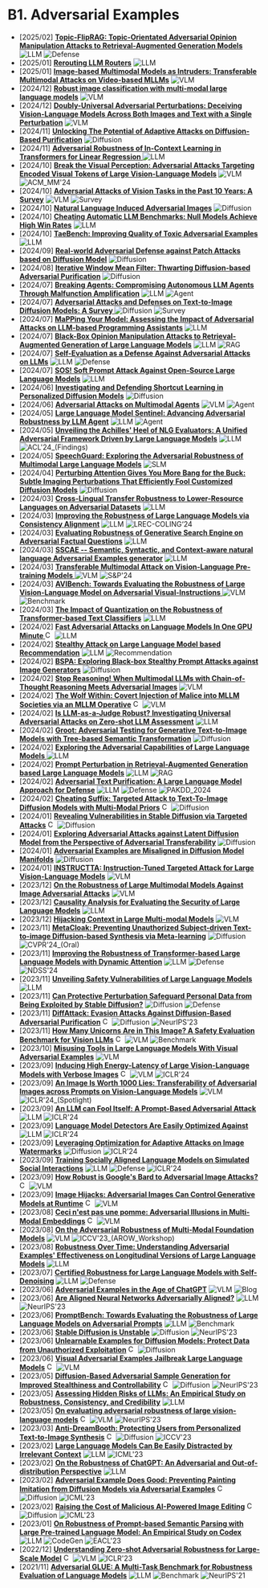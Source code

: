 # B1. Adversarial Examples
- [2025/02] **[Topic-FlipRAG: Topic-Orientated Adversarial Opinion Manipulation Attacks to Retrieval-Augmented Generation Models](https://arxiv.org/abs/2502.01386)** ![LLM](https://img.shields.io/badge/LLM-589cf4) ![Defense](https://img.shields.io/badge/Defense-87b800)
- [2025/01] **[Rerouting LLM Routers](https://arxiv.org/abs/2501.01818)** ![LLM](https://img.shields.io/badge/LLM-589cf4)
- [2025/01] **[Image-based Multimodal Models as Intruders: Transferable Multimodal Attacks on Video-based MLLMs](https://arxiv.org/abs/2501.01042)** ![VLM](https://img.shields.io/badge/VLM-c7688b)
- [2024/12] **[Robust image classification with multi-modal large language models](https://arxiv.org/abs/2412.10353)** ![VLM](https://img.shields.io/badge/VLM-c7688b)
- [2024/12] **[Doubly-Universal Adversarial Perturbations: Deceiving Vision-Language Models Across Both Images and Text with a Single Perturbation](https://arxiv.org/abs/2412.08108)** ![VLM](https://img.shields.io/badge/VLM-c7688b)
- [2024/11] **[Unlocking The Potential of Adaptive Attacks on Diffusion-Based Purification](https://arxiv.org/abs/2411.16598)** ![Diffusion](https://img.shields.io/badge/Diffusion-a99cf4)
- [2024/11] **[Adversarial Robustness of In-Context Learning in Transformers for Linear Regression ](https://arxiv.org/abs/2411.05189)** ![LLM](https://img.shields.io/badge/LLM-589cf4)
- [2024/10] **[Break the Visual Perception: Adversarial Attacks Targeting Encoded Visual Tokens of Large Vision-Language Models](https://arxiv.org/abs/2410.06699)** ![VLM](https://img.shields.io/badge/VLM-c7688b) ![ACM_MM'24](https://img.shields.io/badge/ACM_MM'24-f1b800)
- [2024/10] **[Adversarial Attacks of Vision Tasks in the Past 10 Years: A Survey](https://arxiv.org/abs/2410.23687)** ![VLM](https://img.shields.io/badge/VLM-c7688b) ![Survey](https://img.shields.io/badge/Survey-87b800)
- [2024/10] **[Natural Language Induced Adversarial Images](https://arxiv.org/abs/2410.08620)** ![Diffusion](https://img.shields.io/badge/Diffusion-a99cf4)
- [2024/10] **[Cheating Automatic LLM Benchmarks: Null Models Achieve High Win Rates](https://arxiv.org/abs/2410.07137)** ![LLM](https://img.shields.io/badge/LLM-589cf4)
- [2024/10] **[TaeBench: Improving Quality of Toxic Adversarial Examples](https://arxiv.org/abs/2410.05573)** ![LLM](https://img.shields.io/badge/LLM-589cf4)
- [2024/09] **[Real-world Adversarial Defense against Patch Attacks based on Diffusion Model](https://arxiv.org/abs/2409.09406)** ![Diffusion](https://img.shields.io/badge/Diffusion-a99cf4)
- [2024/08] **[Iterative Window Mean Filter: Thwarting Diffusion-based Adversarial Purification](https://arxiv.org/abs/2408.10673)** ![Diffusion](https://img.shields.io/badge/Diffusion-a99cf4)
- [2024/07] **[Breaking Agents: Compromising Autonomous LLM Agents Through Malfunction Amplification](https://arxiv.org/abs/2407.20859)** ![LLM](https://img.shields.io/badge/LLM-589cf4) ![Agent](https://img.shields.io/badge/Agent-87b800)
- [2024/07] **[Adversarial Attacks and Defenses on Text-to-Image Diffusion Models: A Survey ](https://arxiv.org/abs/2407.15861)** ![Diffusion](https://img.shields.io/badge/Diffusion-a99cf4) ![Survey](https://img.shields.io/badge/Survey-87b800)
- [2024/07] **[MaPPing Your Model: Assessing the Impact of Adversarial Attacks on LLM-based Programming Assistants](https://arxiv.org/abs/2407.11072)** ![LLM](https://img.shields.io/badge/LLM-589cf4)
- [2024/07] **[Black-Box Opinion Manipulation Attacks to Retrieval-Augmented Generation of Large Language Models](https://arxiv.org/abs/2407.13757)** ![LLM](https://img.shields.io/badge/LLM-589cf4) ![RAG](https://img.shields.io/badge/RAG-87b800)
- [2024/07] **[Self-Evaluation as a Defense Against Adversarial Attacks on LLMs](https://arxiv.org/abs/2407.03234)** ![LLM](https://img.shields.io/badge/LLM-589cf4) ![Defense](https://img.shields.io/badge/Defense-87b800)
- [2024/07] **[SOS! Soft Prompt Attack Against Open-Source Large Language Models](https://arxiv.org/abs/2407.03160)** ![LLM](https://img.shields.io/badge/LLM-589cf4)
- [2024/06] **[Investigating and Defending Shortcut Learning in Personalized Diffusion Models](https://arxiv.org/abs/2406.18944)** ![Diffusion](https://img.shields.io/badge/Diffusion-a99cf4)
- [2024/06] **[Adversarial Attacks on Multimodal Agents](https://arxiv.org/abs/2406.12814)** ![VLM](https://img.shields.io/badge/VLM-c7688b) ![Agent](https://img.shields.io/badge/Agent-87b800)
- [2024/05] **[Large Language Model Sentinel: Advancing Adversarial Robustness by LLM Agent](https://arxiv.org/abs/2405.20770)** ![LLM](https://img.shields.io/badge/LLM-589cf4) ![Agent](https://img.shields.io/badge/Agent-87b800)
- [2024/05] **[Unveiling the Achilles' Heel of NLG Evaluators: A Unified Adversarial Framework Driven by Large Language Models](https://arxiv.org/abs/2405.14646)** ![LLM](https://img.shields.io/badge/LLM-589cf4) ![ACL'24_(Findings)](https://img.shields.io/badge/ACL'24_(Findings)-f1b800)
- [2024/05] **[SpeechGuard: Exploring the Adversarial Robustness of Multimodal Large Language Models](https://arxiv.org/abs/2405.08317)** ![SLM](https://img.shields.io/badge/SLM-39c5bb)
- [2024/04] **[Perturbing Attention Gives You More Bang for the Buck: Subtle Imaging Perturbations That Efficiently Fool Customized Diffusion Models](https://arxiv.org/abs/2404.15081)** ![Diffusion](https://img.shields.io/badge/Diffusion-a99cf4)
- [2024/03] **[Cross-Lingual Transfer Robustness to Lower-Resource Languages on Adversarial Datasets](https://arxiv.org/abs/2403.20056)** ![LLM](https://img.shields.io/badge/LLM-589cf4)
- [2024/03] **[Improving the Robustness of Large Language Models via Consistency Alignment](https://arxiv.org/abs/2403.14221)** ![LLM](https://img.shields.io/badge/LLM-589cf4) ![LREC-COLING‘24](https://img.shields.io/badge/LREC-COLING‘24-f1b800)
- [2024/03] **[Evaluating Robustness of Generative Search Engine on Adversarial Factual Questions](https://arxiv.org/abs/2403.12077)** ![LLM](https://img.shields.io/badge/LLM-589cf4)
- [2024/03] **[SSCAE -- Semantic, Syntactic, and Context-aware natural language Adversarial Examples generator](https://arxiv.org/abs/2403.11833)** ![LLM](https://img.shields.io/badge/LLM-589cf4)
- [2024/03] **[Transferable Multimodal Attack on Vision-Language Pre-training Models ](https://www.computer.org/csdl/proceedings-article/sp/2024/313000a102/1Ub239H4xyg)** ![VLM](https://img.shields.io/badge/VLM-c7688b) ![S&P'24](https://img.shields.io/badge/S&P'24-f1b800)
- [2024/03] **[AVIBench: Towards Evaluating the Robustness of Large Vision-Language Model on Adversarial Visual-Instructions ](https://arxiv.org/abs/2403.09346)** ![VLM](https://img.shields.io/badge/VLM-c7688b) ![Benchmark](https://img.shields.io/badge/Benchmark-87b800)
- [2024/03] **[The Impact of Quantization on the Robustness of Transformer-based Text Classifiers](https://arxiv.org/abs/2403.05365)** ![LLM](https://img.shields.io/badge/LLM-589cf4)
- [2024/02] **[Fast Adversarial Attacks on Language Models In One GPU Minute ](https://arxiv.org/abs/2402.15570)** [<img src="https://github.com/FortAwesome/Font-Awesome/blob/6.x/svgs/brands/github.svg" alt="Code" width="15" height="15">](https://github.com/vinusankars/BEAST) ![LLM](https://img.shields.io/badge/LLM-589cf4)
- [2024/02] **[Stealthy Attack on Large Language Model based Recommendation](https://arxiv.org/abs/2402.14836)** ![LLM](https://img.shields.io/badge/LLM-589cf4) ![Recommendation](https://img.shields.io/badge/Recommendation-87b800)
- [2024/02] **[BSPA: Exploring Black-box Stealthy Prompt Attacks against Image Generators](https://arxiv.org/abs/2402.15218)** ![Diffusion](https://img.shields.io/badge/Diffusion-a99cf4)
- [2024/02] **[Stop Reasoning! When Multimodal LLMs with Chain-of-Thought Reasoning Meets Adversarial Images](https://arxiv.org/abs/2402.14899)** ![VLM](https://img.shields.io/badge/VLM-c7688b)
- [2024/02] **[The Wolf Within: Covert Injection of Malice into MLLM Societies via an MLLM Operative](https://arxiv.org/abs/2402.14859)** [<img src="https://github.com/FortAwesome/Font-Awesome/blob/6.x/svgs/brands/github.svg" alt="Code" width="15" height="15">](https://github.com/ChengshuaiZhao0/The-Wolf-Within) ![VLM](https://img.shields.io/badge/VLM-c7688b)
- [2024/02] **[Is LLM-as-a-Judge Robust? Investigating Universal Adversarial Attacks on Zero-shot LLM Assessment](https://arxiv.org/abs/2402.14016)** ![LLM](https://img.shields.io/badge/LLM-589cf4)
- [2024/02] **[Groot: Adversarial Testing for Generative Text-to-Image Models with Tree-based Semantic Transformation](https://arxiv.org/abs/2402.12100)** ![Diffusion](https://img.shields.io/badge/Diffusion-a99cf4)
- [2024/02] **[Exploring the Adversarial Capabilities of Large Language Models ](https://arxiv.org/abs/2402.09132)** ![LLM](https://img.shields.io/badge/LLM-589cf4)
- [2024/02] **[Prompt Perturbation in Retrieval-Augmented Generation based Large Language Models](https://arxiv.org/abs/2402.07179)** ![LLM](https://img.shields.io/badge/LLM-589cf4) ![RAG](https://img.shields.io/badge/RAG-87b800)
- [2024/02] **[Adversarial Text Purification: A Large Language Model Approach for Defense](https://arxiv.org/abs/2402.06655)** ![LLM](https://img.shields.io/badge/LLM-589cf4) ![Defense](https://img.shields.io/badge/Defense-87b800) ![PAKDD_2024](https://img.shields.io/badge/PAKDD_2024-f1b800)
- [2024/02] **[Cheating Suffix: Targeted Attack to Text-To-Image Diffusion Models with Multi-Modal Priors](https://arxiv.org/abs/2402.01369)** [<img src="https://github.com/FortAwesome/Font-Awesome/blob/6.x/svgs/brands/github.svg" alt="Code" width="15" height="15">](https://github.com/ydc123/MMP-Attack) ![Diffusion](https://img.shields.io/badge/Diffusion-a99cf4)
- [2024/01] **[Revealing Vulnerabilities in Stable Diffusion via Targeted Attacks](https://arxiv.org/abs/2401.08725)** [<img src="https://github.com/FortAwesome/Font-Awesome/blob/6.x/svgs/brands/github.svg" alt="Code" width="15" height="15">](https://github.com/datar001/Revealing-Vulnerabilities-in-Stable-Diffusion-via-Targeted-Attacks) ![Diffusion](https://img.shields.io/badge/Diffusion-a99cf4)
- [2024/01] **[Exploring Adversarial Attacks against Latent Diffusion Model from the Perspective of Adversarial Transferability](https://arxiv.org/abs/2401.07087)** ![Diffusion](https://img.shields.io/badge/Diffusion-a99cf4)
- [2024/01] **[Adversarial Examples are Misaligned in Diffusion Model Manifolds](https://arxiv.org/abs/2401.06637)** ![Diffusion](https://img.shields.io/badge/Diffusion-a99cf4)
- [2024/01] **[INSTRUCTTA: Instruction-Tuned Targeted Attack for Large Vision-Language Models](https://arxiv.org/abs/2312.01886)** ![VLM](https://img.shields.io/badge/VLM-c7688b)
- [2023/12] **[On the Robustness of Large Multimodal Models Against Image Adversarial Attacks](https://arxiv.org/abs/2312.03777)** ![VLM](https://img.shields.io/badge/VLM-c7688b)
- [2023/12] **[Causality Analysis for Evaluating the Security of Large Language Models](https://arxiv.org/abs/2312.07876)** ![LLM](https://img.shields.io/badge/LLM-589cf4)
- [2023/12] **[Hijacking Context in Large Multi-modal Models](https://arxiv.org/abs/2312.07553)** ![VLM](https://img.shields.io/badge/VLM-c7688b)
- [2023/11] **[MetaCloak: Preventing Unauthorized Subject-driven Text-to-image Diffusion-based Synthesis via Meta-learning](https://arxiv.org/abs/2311.13127)** ![Diffusion](https://img.shields.io/badge/Diffusion-a99cf4) ![CVPR'24_(Oral)](https://img.shields.io/badge/CVPR'24_(Oral)-f1b800)
- [2023/11] **[Improving the Robustness of Transformer-based Large Language Models with Dynamic Attention](https://arxiv.org/abs/2311.17400)** ![LLM](https://img.shields.io/badge/LLM-589cf4) ![Defense](https://img.shields.io/badge/Defense-87b800) ![NDSS'24](https://img.shields.io/badge/NDSS'24-f1b800)
- [2023/11] **[Unveiling Safety Vulnerabilities of Large Language Models](https://arxiv.org/abs/2311.04124)** ![LLM](https://img.shields.io/badge/LLM-589cf4)
- [2023/11] **[Can Protective Perturbation Safeguard Personal Data from Being Exploited by Stable Diffusion?](https://arxiv.org/abs/2312.00084)** ![Diffusion](https://img.shields.io/badge/Diffusion-a99cf4) ![Defense](https://img.shields.io/badge/Defense-87b800)
- [2023/11] **[DiffAttack: Evasion Attacks Against Diffusion-Based Adversarial Purification](https://arxiv.org/abs/2311.16124)** [<img src="https://github.com/FortAwesome/Font-Awesome/blob/6.x/svgs/brands/github.svg" alt="Code" width="15" height="15">](https://github.com/kangmintong/DiffAttack) ![Diffusion](https://img.shields.io/badge/Diffusion-a99cf4) ![NeurIPS'23](https://img.shields.io/badge/NeurIPS'23-f1b800)
- [2023/11] **[How Many Unicorns Are in This Image? A Safety Evaluation Benchmark for Vision LLMs](https://arxiv.org/abs/2311.16101)** [<img src="https://github.com/FortAwesome/Font-Awesome/blob/6.x/svgs/brands/github.svg" alt="Code" width="15" height="15">](https://github.com/UCSC-VLAA/vllm-safety-benchmark) ![VLM](https://img.shields.io/badge/VLM-c7688b) ![Benchmark](https://img.shields.io/badge/Benchmark-87b800)
- [2023/10] **[Misusing Tools in Large Language Models With Visual Adversarial Examples](https://arxiv.org/abs/2310.03185)** ![VLM](https://img.shields.io/badge/VLM-c7688b)
- [2023/09] **[Inducing High Energy-Latency of Large Vision-Language Models with Verbose Images](https://openreview.net/forum?id=BteuUysuXX)** [<img src="https://github.com/FortAwesome/Font-Awesome/blob/6.x/svgs/brands/github.svg" alt="Code" width="15" height="15">](https://github.com/KuofengGao/Verbose_Images) ![VLM](https://img.shields.io/badge/VLM-c7688b) ![ICLR'24](https://img.shields.io/badge/ICLR'24-f1b800)
- [2023/09] **[An Image Is Worth 1000 Lies: Transferability of Adversarial Images across Prompts on Vision-Language Models](https://openreview.net/forum?id=nc5GgFAvtk)** ![VLM](https://img.shields.io/badge/VLM-c7688b) ![ICLR'24_(Spotlight)](https://img.shields.io/badge/ICLR'24_(Spotlight)-f1b800)
- [2023/09] **[An LLM can Fool Itself: A Prompt-Based Adversarial Attack](https://openreview.net/forum?id=VVgGbB9TNV)** ![LLM](https://img.shields.io/badge/LLM-589cf4) ![ICLR'24](https://img.shields.io/badge/ICLR'24-f1b800)
- [2023/09] **[Language Model Detectors Are Easily Optimized Against](https://openreview.net/forum?id=4eJDMjYZZG)** ![LLM](https://img.shields.io/badge/LLM-589cf4) ![ICLR'24](https://img.shields.io/badge/ICLR'24-f1b800)
- [2023/09] **[Leveraging Optimization for Adaptive Attacks on Image Watermarks](https://openreview.net/forum?id=O9PArxKLe1)** ![Diffusion](https://img.shields.io/badge/Diffusion-a99cf4) ![ICLR'24](https://img.shields.io/badge/ICLR'24-f1b800)
- [2023/09] **[Training Socially Aligned Language Models on Simulated Social Interactions](https://openreview.net/forum?id=NddKiWtdUm)** ![LLM](https://img.shields.io/badge/LLM-589cf4) ![Defense](https://img.shields.io/badge/Defense-87b800) ![ICLR'24](https://img.shields.io/badge/ICLR'24-f1b800)
- [2023/09] **[How Robust is Google's Bard to Adversarial Image Attacks?](https://arxiv.org/abs/2309.11751)** [<img src="https://github.com/FortAwesome/Font-Awesome/blob/6.x/svgs/brands/github.svg" alt="Code" width="15" height="15">](https://github.com/thu-ml/Attack-Bard) ![VLM](https://img.shields.io/badge/VLM-c7688b)
- [2023/09] **[Image Hijacks: Adversarial Images Can Control Generative Models at Runtime](https://arxiv.org/abs/2309.00236)** [<img src="https://github.com/FortAwesome/Font-Awesome/blob/6.x/svgs/brands/github.svg" alt="Code" width="15" height="15">](https://github.com/euanong/image-hijacks) ![VLM](https://img.shields.io/badge/VLM-c7688b)
- [2023/08] **[Ceci n'est pas une pomme: Adversarial Illusions in Multi-Modal Embeddings](https://arxiv.org/abs/2308.11804)** [<img src="https://github.com/FortAwesome/Font-Awesome/blob/6.x/svgs/brands/github.svg" alt="Code" width="15" height="15">](https://github.com/ebagdasa/adversarial_illusions) ![VLM](https://img.shields.io/badge/VLM-c7688b)
- [2023/08] **[On the Adversarial Robustness of Multi-Modal Foundation Models](https://arxiv.org/abs/2308.10741)** ![VLM](https://img.shields.io/badge/VLM-c7688b) ![ICCV'23_(AROW_Workshop)](https://img.shields.io/badge/ICCV'23_(AROW_Workshop)-f1b800)
- [2023/08] **[Robustness Over Time: Understanding Adversarial Examples' Effectiveness on Longitudinal Versions of Large Language Models](https://arxiv.org/abs/2308.07847)** ![LLM](https://img.shields.io/badge/LLM-589cf4)
- [2023/07] **[Certified Robustness for Large Language Models with Self-Denoising](https://arxiv.org/abs/2307.07171)** ![LLM](https://img.shields.io/badge/LLM-589cf4) ![Defense](https://img.shields.io/badge/Defense-87b800)
- [2023/06] **[Adversarial Examples in the Age of ChatGPT](http://spylab.ai/blog/chatbot-adversarial-examples/)** ![VLM](https://img.shields.io/badge/VLM-c7688b) ![Blog](https://img.shields.io/badge/Blog-f1b800)
- [2023/06] **[Are Aligned Neural Networks Adversarially Aligned?](https://arxiv.org/abs/2306.15447)** ![LLM](https://img.shields.io/badge/LLM-589cf4) ![NeurIPS'23](https://img.shields.io/badge/NeurIPS'23-f1b800)
- [2023/06] **[PromptBench: Towards Evaluating the Robustness of Large Language Models on Adversarial Prompts](https://arxiv.org/abs/2306.04528)** ![LLM](https://img.shields.io/badge/LLM-589cf4) ![Benchmark](https://img.shields.io/badge/Benchmark-87b800)
- [2023/06] **[Stable Diffusion is Unstable](https://arxiv.org/abs/2306.02583)** ![Diffusion](https://img.shields.io/badge/Diffusion-a99cf4) ![NeurIPS'23](https://img.shields.io/badge/NeurIPS'23-f1b800)
- [2023/06] **[Unlearnable Examples for Diffusion Models: Protect Data from Unauthorized Exploitation](https://arxiv.org/abs/2306.01902)** [<img src="https://github.com/FortAwesome/Font-Awesome/blob/6.x/svgs/brands/github.svg" alt="Code" width="15" height="15">](https://github.com/ZhengyueZhao/EUDP) ![Diffusion](https://img.shields.io/badge/Diffusion-a99cf4)
- [2023/06] **[Visual Adversarial Examples Jailbreak Large Language Models](https://arxiv.org/abs/2306.13213)** [<img src="https://github.com/FortAwesome/Font-Awesome/blob/6.x/svgs/brands/github.svg" alt="Code" width="15" height="15">](https://github.com/Unispac/Visual-Adversarial-Examples-Jailbreak-Large-Language-Models) ![VLM](https://img.shields.io/badge/VLM-c7688b)
- [2023/05] **[Diffusion-Based Adversarial Sample Generation for Improved Stealthiness and Controllability](https://arxiv.org/abs/2305.16494)** [<img src="https://github.com/FortAwesome/Font-Awesome/blob/6.x/svgs/brands/github.svg" alt="Code" width="15" height="15">](https://github.com/xavihart/Diff-PGD) ![Diffusion](https://img.shields.io/badge/Diffusion-a99cf4) ![NeurIPS'23](https://img.shields.io/badge/NeurIPS'23-f1b800)
- [2023/05] **[Assessing Hidden Risks of LLMs: An Empirical Study on Robustness, Consistency, and Credibility](https://arxiv.org/abs/2305.10235)** ![LLM](https://img.shields.io/badge/LLM-589cf4)
- [2023/05] **[On evaluating adversarial robustness of large vision-language models](https://arxiv.org/abs/2305.16934)** [<img src="https://github.com/FortAwesome/Font-Awesome/blob/6.x/svgs/brands/github.svg" alt="Code" width="15" height="15">](https://github.com/yunqing-me/AttackVLM) ![VLM](https://img.shields.io/badge/VLM-c7688b) ![NeurIPS'23](https://img.shields.io/badge/NeurIPS'23-f1b800)
- [2023/03] **[Anti-DreamBooth: Protecting Users from Personalized Text-to-Image Synthesis](https://arxiv.org/abs/2303.15433)** [<img src="https://github.com/FortAwesome/Font-Awesome/blob/6.x/svgs/brands/github.svg" alt="Code" width="15" height="15">](https://github.com/VinAIResearch/Anti-DreamBooth) ![Diffusion](https://img.shields.io/badge/Diffusion-a99cf4) ![ICCV'23](https://img.shields.io/badge/ICCV'23-f1b800)
- [2023/02] **[Large Language Models Can Be Easily Distracted by Irrelevant Context](https://arxiv.org/abs/2302.00093)** ![LLM](https://img.shields.io/badge/LLM-589cf4) ![ICML'23](https://img.shields.io/badge/ICML'23-f1b800)
- [2023/02] **[On the Robustness of ChatGPT: An Adversarial and Out-of-distribution Perspective](https://arxiv.org/abs/2302.12095)** ![LLM](https://img.shields.io/badge/LLM-589cf4)
- [2023/02] **[Adversarial Example Does Good: Preventing Painting Imitation from Diffusion Models via Adversarial Examples](https://arxiv.org/abs/2302.04578)** [<img src="https://github.com/FortAwesome/Font-Awesome/blob/6.x/svgs/brands/github.svg" alt="Code" width="15" height="15">](https://github.com/mist-project/mist) ![Diffusion](https://img.shields.io/badge/Diffusion-a99cf4) ![ICML'23](https://img.shields.io/badge/ICML'23-f1b800)
- [2023/02] **[Raising the Cost of Malicious AI-Powered Image Editing](https://arxiv.org/abs/2302.06588)** [<img src="https://github.com/FortAwesome/Font-Awesome/blob/6.x/svgs/brands/github.svg" alt="Code" width="15" height="15">](https://github.com/MadryLab/photoguard) ![Diffusion](https://img.shields.io/badge/Diffusion-a99cf4) ![ICML'23](https://img.shields.io/badge/ICML'23-f1b800)
- [2023/01] **[On Robustness of Prompt-based Semantic Parsing with Large Pre-trained Language Model: An Empirical Study on Codex](https://arxiv.org/abs/2301.12868)** ![LLM](https://img.shields.io/badge/LLM-589cf4) ![CodeGen](https://img.shields.io/badge/CodeGen-87b800) ![EACL'23](https://img.shields.io/badge/EACL'23-f1b800)
- [2022/12] **[Understanding Zero-shot Adversarial Robustness for Large-Scale Model](https://arxiv.org/abs/2212.07016)** [<img src="https://github.com/FortAwesome/Font-Awesome/blob/6.x/svgs/brands/github.svg" alt="Code" width="15" height="15">](https://github.com/cvlab-columbia/ZSRobust4FoundationModel) ![VLM](https://img.shields.io/badge/VLM-c7688b) ![ICLR'23](https://img.shields.io/badge/ICLR'23-f1b800)
- [2021/11] **[Adversarial GLUE: A Multi-Task Benchmark for Robustness Evaluation of Language Models](https://arxiv.org/abs/2111.02840)** ![LLM](https://img.shields.io/badge/LLM-589cf4) ![Benchmark](https://img.shields.io/badge/Benchmark-87b800) ![NeurIPS'21](https://img.shields.io/badge/NeurIPS'21-f1b800)
